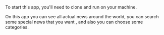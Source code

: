 To start this app, you'll need to clone and run on your machine.

On this app you can see all actual news around the world, you can search some special news that you want , and also you can choose some categories.
